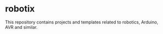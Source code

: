 # robotix
This repository contains projects and templates related to robotics, Arduino, AVR and similar. 
